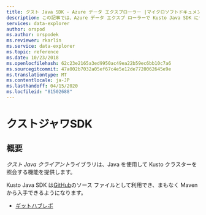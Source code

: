 ```yaml
---
title: クスト Java SDK - Azure データ エクスプローラー |マイクロソフトドキュメント
description: この記事では、Azure データ エクスプ ローラーで Kusto Java SDK について説明します。
services: data-explorer
author: orspod
ms.author: orspodek
ms.reviewer: rkarlin
ms.service: data-explorer
ms.topic: reference
ms.date: 10/23/2018
ms.openlocfilehash: 62c23e2165a3ed9950ac49ea22b59ec6bb10c7a6
ms.sourcegitcommit: 47a002b7032a05ef67c4e5e12de7720062645e9e
ms.translationtype: MT
ms.contentlocale: ja-JP
ms.lasthandoff: 04/15/2020
ms.locfileid: "81502688"
---
```

# <a name="kusto-java-sdk"></a>クストジャワSDK

## <a name="overview"></a>概要

*クスト Java クライアント*ライブラリは、Java を使用して Kusto クラスターを照会する機能を提供します。

Kusto Java SDK は[GitHub](https://github.com)のソース ファイルとして利用でき、まもなく Maven から入手できるようになります。

* [ギットハブレポ](https://github.com/Azure/azure-kusto-java)
